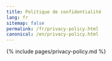 ```yaml
---
title: Politique de confidentialité
lang: fr
sitemap: false
permalink: /fr/privacy-policy.html
canonical: /en/privacy-policy.html
---
```


{% include pages/privacy-policy.md %}
